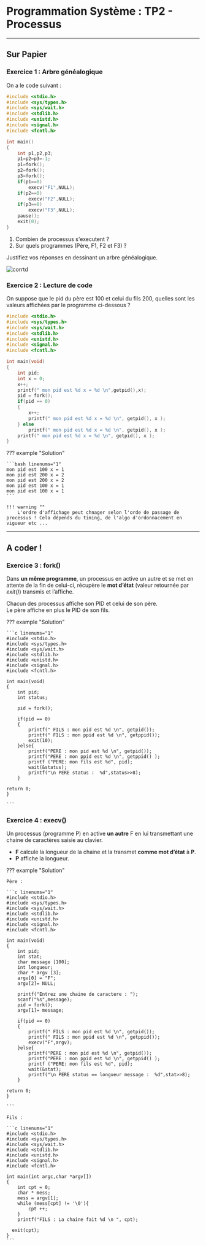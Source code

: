 # Programmation Système : TP2 - Processus

---

## Sur Papier

### Exercice 1 : Arbre généalogique

On a le code suivant :

```c linenums="1"
#include <stdio.h>
#include <sys/types.h>
#include <sys/wait.h>
#include <stdlib.h>
#include <unistd.h>
#include <signal.h>
#include <fcntl.h>

int main()
{
	int p1,p2,p3;
	p1=p2=p3=-1;
	p1=fork();
	p2=fork();
	p3=fork();
	if(p1==0)
		execv("F1",NULL);
	if(p2==0)
		execv("F2",NULL); 
	if(p3==0)
		execv("F3",NULL);
    pause();
	exit(0);
}
```

1. Combien de processus s'executent ?
1. Sur quels programmes (Père, F1, F2 et F3) ?

Justifiez vos réponses en dessinant un arbre généalogique.

![corrtd](./assets/images/processus/corrTD.JPG "corrtd")


### Exercice 2 : Lecture de code

On suppose que le pid du père est 100 et celui du fils 200, quelles sont les valeurs affichées par le programme ci-dessous ?  

```c linenums="1"
#include <stdio.h>
#include <sys/types.h>
#include <sys/wait.h>
#include <stdlib.h>
#include <unistd.h>
#include <signal.h>
#include <fcntl.h>

int main(void)
{
	int pid;
	int x = 0;
	x++;
	printf(" mon pid est %d x = %d \n",getpid(),x);
	pid = fork();
	if(pid == 0)
	{
		x++;
		printf(" mon pid est %d x = %d \n", getpid(), x );
	} else
		printf(" mon pid est %d x = %d \n", getpid(), x ); 
	printf(" mon pid est %d x = %d \n", getpid(), x );
}
```

??? example "Solution"

    ```bash linenums="1"
    mon pid est 100 x = 1
    mon pid est 200 x = 2
    mon pid est 200 x = 2
    mon pid est 100 x = 1
    mon pid est 100 x = 1
    ```
    
    !!! warning ""
        L'ordre d'affichage peut chnager selon l'orde de passage de processus ! Cela dépends du timing, de l'algo d'ordonnacement en vigueur etc ...
        

---

## A coder !

### Exercice 3 : fork()

Dans **un même programme**, un processus en active un autre et se met en attente de la fin de celui-ci, récupère le **mot d’état** (valeur retournée par *exit()*) transmis et l’affiche.  

Chacun des processus affiche son PID et celui de son père.  
Le père affiche en plus le PID de son fils.  

??? example "Solution"
    
    ```c linenums="1"
    #include <stdio.h>
    #include <sys/types.h>
    #include <sys/wait.h>
    #include <stdlib.h>
    #include <unistd.h>
    #include <signal.h>
    #include <fcntl.h>
        
    int main(void)
    {
        int pid;
        int status;
        
        pid = fork();
        
        if(pid == 0)
        {
            printf(" FILS : mon pid est %d \n", getpid());
            printf(" FILS : mon ppid est %d \n", getppid());
            exit(10);
        }else{
            printf("PERE : mon pid est %d \n", getpid()); 
            printf("PERE : mon ppid est %d \n", getppid() );
            printf ("PERE: mon fils est %d", pid); 
            wait(&status);
            printf("\n PERE status :  %d",status>>8);
        }
        
    return 0;
    }

    ```  


### Exercice 4 : execv()

Un processus (programme P) en active **un autre** F en lui transmettant une chaine de caractères saisie au clavier.  

- **F** calcule la longueur de la chaine et la transmet **comme mot d’état** à **P**.  
- **P** affiche la longueur.

??? example "Solution"

    Père :
    
    ```c linenums="1"
    #include <stdio.h>
    #include <sys/types.h>
    #include <sys/wait.h>
    #include <stdlib.h>
    #include <unistd.h>
    #include <signal.h>
    #include <fcntl.h>
    
    int main(void)
    {
        int pid;
        int stat;
        char message [100];
        int longueur;
        char * argv [3];
        argv[0] = "F";
        argv[2]= NULL;
    
        printf("Entrez une chaine de caractere : ");
        scanf("%s",message);
        pid = fork();
        argv[1]= message;
        
        if(pid == 0)
        {
            printf(" FILS : mon pid est %d \n", getpid());
            printf(" FILS : mon ppid est %d \n", getppid());
            execv("F",argv);
        }else{
            printf("PERE : mon pid est %d \n", getpid()); 
            printf("PERE : mon ppid est %d \n", getppid() );
            printf ("PERE: mon fils est %d", pid); 
            wait(&stat);
            printf("\n PERE status == longueur message :  %d",stat>>8);
        }
        
    return 0;
    }

    ```
    
    Fils :
    
    ```c linenums="1"
    #include <stdio.h>
    #include <sys/types.h>
    #include <sys/wait.h>
    #include <stdlib.h>
    #include <unistd.h>
    #include <signal.h>
    #include <fcntl.h>
    
    int main(int argc,char *argv[])
    {
        int cpt = 0;
        char * mess;
        mess = argv[1];
        while (mess[cpt] != '\0'){
            cpt ++;
        }
        printf("FILS : La chaine fait %d \n ", cpt);
        
      exit(cpt);
    }
    ```    

